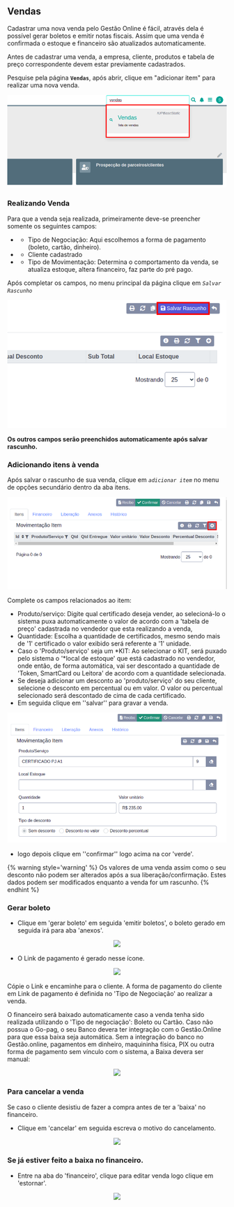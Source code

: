 ## Vendas

Cadastrar uma nova venda pelo Gestão Online é fácil, através dela é possível gerar boletos e emitir notas fiscais. Assim que uma venda é confirmada o estoque e financeiro são atualizados automaticamente.

Antes de cadastrar uma venda, a <a>empresa</a>, <a>cliente</a>, <a>produtos</a> e <a>tabela de preço</a> correspondente devem estar previamente cadastrados.

Pesquise pela página **`Vendas`**, após abrir, clique em "adicionar item" para realizar uma nova venda.

![Tela de vendas](/ui/assets/manuais-de-uso/vendas/1-venda.png)

### Realizando Venda

 Para que a venda seja realizada, primeiramente deve-se preencher somente os seguintes campos:

  - * Tipo de Negociação:
    Aqui escolhemos a forma de pagamento (boleto, cartão, dinheiro).
  - * Cliente cadastrado
  - * Tipo de Movimentação: Determina o comportamento da venda, se atualiza estoque, altera financeiro, faz parte do pré pago.

 
Após completar os campos, no menu principal da página clique em *`Salvar Rascunho`*

![Botão Salvar Rascunho](/ui/assets/manuais-de-uso/vendas/2-venda.png)

**Os outros campos serão preenchidos automaticamente após salvar rascunho.**

### Adicionando itens à venda

Após salvar o rascunho de sua venda, clique em *`adicionar item`* no menu de opções secundário dentro da aba itens.

![Adicionar item a venda](/ui/assets/manuais-de-uso/vendas/3-vendas.png)

Complete os campos relacionados ao item:

- Produto/serviço: Digite qual certificado deseja vender, ao selecioná-lo o sistema puxa automaticamente o valor de acordo com a 'tabela de preço' cadastrada no vendedor que esta realizando a venda,
- Quantidade: Escolha a quantidade de certificados, mesmo sendo mais de '1' certificado o valor exibido será referente a '1' unidade.
- Caso o 'Produto/serviço' seja um *KIT: Ao selecionar o KIT, será puxado pelo sistema o '*local de estoque' que está cadastrado no vendedor, onde então, de forma automática, vai ser descontado a quantidade de 'Token, SmartCard ou Leitora'  de acordo com a quantidade selecionada.
- Se deseja adicionar um desconto ao 'produto/serviço' do seu cliente, selecione o desconto em percentual ou em valor.  O valor ou percentual selecionado será descontado de cima de cada certificado.
- Em seguida clique em ''salvar'' para gravar a venda.

![Adicionar item a venda](/ui/assets/manuais-de-uso/vendas/4-vendas.png)

- logo depois clique em ''confirmar'' logo acima na cor  'verde'.

{% warning style='warning' %}
Os valores de uma venda assim como o seu desconto não podem ser alterados após a sua liberação/confirmação. Estes dados podem ser modificados enquanto a venda for um rascunho.
{% endhint %} 

### Gerar boleto

- Clique em 'gerar boleto' em seguida 'emitir boletos', o boleto gerado em seguida irá para aba 'anexos'.

<p align='center'>
  <img src='/ui/assets/capturas-de-tela/gerar-boleto.gif'/>
<p>

- O Link de pagamento é gerado nesse ícone. 

<p align='center'>
  <img src='/ui/assets/capturas-de-tela/botao-link.png'/>
<p>

Cópie o Link e encaminhe para o cliente. A forma de pagamento do cliente em Link de pagamento é definida no 'Tipo de Negociação' ao realizar a venda.

O financeiro será baixado automaticamente caso a venda tenha sido realizada utilizando o  'Tipo de negociação': Boleto ou Cartão.
Caso não possua o Go-pag, o seu Banco devera ter integração com o Gestão.Online para que essa baixa seja automática.
Sem a integração do banco no Gestão.online, pagamentos em dinheiro, maquininha física, PIX ou outra forma de pagamento sem vínculo com o sistema, a Baixa devera ser manual:

<p align='center'>
  <img src='/ui/assets/capturas-de-tela/baixa-manual-vendas.gif'/>
<p>

### Para cancelar a venda

Se caso o cliente desistiu de fazer a compra antes de ter a 'baixa' no financeiro.

- Clique em 'cancelar' em seguida escreva o motivo do cancelamento.

<p align='center'>
  <img src='/ui/assets/capturas-de-tela/cacelamento-vendas.gif'/>
<p>


### Se já estiver feito a baixa no financeiro.

- Entre na aba do 'financeiro', clique para editar venda logo clique em 'estornar'.

<p align='center'>
  <img src='/ui/assets/capturas-de-tela/estornar-financeiro.gif'/>
<p>